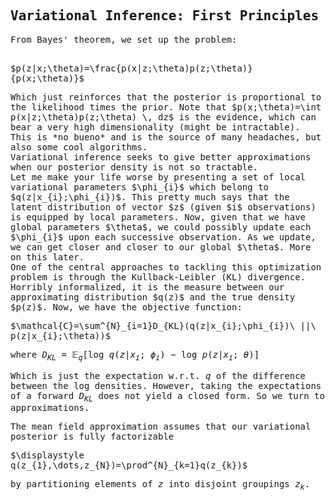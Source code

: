 ## Variational Inference: First Principles
<script>
MathJax = {
  tex: {
    inlineMath: [['$', '$'], ['\\(', '\\)']]
  },
  svg: {
    fontCache: 'global'
  }
};
</script>
<script type="text/javascript" id="MathJax-script" async
  src="https://cdn.jsdelivr.net/npm/mathjax@3/es5/tex-svg.js">
</script>
<style> body { font-family: "Roboto Mono", monospace; } </style>

<p>From Bayes' theorem, we set up the problem: </p>
<br>
$p(z|x;\theta)=\frac{p(x|z;\theta)p(z;\theta)}{p(x;\theta)}$
<br>
<p> Which just reinforces that the posterior is proportional to the likelihood times the prior. Note that $p(x;\theta)=\int p(x|z;\theta)p(z;\theta) \, dz$ is the evidence, which can bear a very high dimensionality (might be intractable). This is *no bueno* and is the source of many headaches, but also some cool algorithms.
<br>
Variational inference seeks to give better approximations when our posterior density is not so tractable. 
<br>
Let me make your life worse by presenting a set of local variational parameters $\phi_{i}$ which belong to $q(z|x_{i};\phi_{i})$. This pretty much says that the latent distribution of vector $z$ (given $i$ observations) is equipped by local parameters. Now, given that we have global parameters $\theta$, we could possibly update each $\phi_{i}$ upon each successive observation. As we update, we can get closer and closer to our global $\theta$. More on this later.
<br>
One of the central approaches to tackling this optimization problem is through the Kullback-Leibler (KL) divergence. Horribly informalized, it is the measure between our approximating distribution $q(z)$ and the true density $p(z)$. Now, we have the objective function:
</p>

$\mathcal{C}=\sum^{N}_{i=1}D_{KL}(q(z|x_{i};\phi_{i})\ ||\ p(z|x_{i};\theta))$ 

where $D_{KL}=\mathbb{E}_{q}[\log q(z|x_{i};\phi_{i})-\log p(z|x_{i};\theta)]$

Which is just the expectation w.r.t. $q$ of the difference between the log densities.
However, taking the expectations of a forward $D_{KL}$  does not yield a closed form. So we turn to approximations. 


The mean field approximation assumes that our variational posterior is fully factorizable

$\displaystyle q(z_{1},\dots,z_{N})=\prod^{N}_{k=1}q(z_{k})$

by partitioning elements of $z$ into disjoint groupings $z_{k}$.
</p>


